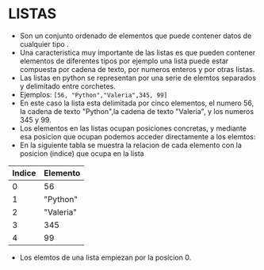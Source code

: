 # LISTAS

- Son un conjunto ordenado de elementos que puede contener datos de cualquier tipo .
- Una caracteristica muy importante de las listas es que pueden contener elementos de diferentes tipos por ejemplo una lista puede estar compuesta por cadena de texto, por numeros enteros y por otras listas.
- Las listas en python se representan por una serie de elemtos separados y delimitado entre corchetes.
- Ejemplos:
`[56, "Python","Valeria",345, 99]`
- En este caso la lista esta delimitada por cinco elementos, el numero 56, la cadena de texto "Python",la cadena de texto "Valeria", y los numeros 345 y 99.
- Los elementos en las listas ocupan posiciones concretas, y mediante esa posicion que ocupan podemos acceder directamente a los elemtos:
- En la siguiente tabla se muestra la relacion de cada elemento con la posicion (indice) que ocupa en la lista

|Indice|Elemento|
|------|--------|
|0|56|
|1|"Python"|
|2|"Valeria"|
|3|345|
|4|99|

- Los elemtos de una lista empiezan por la posicion 0.